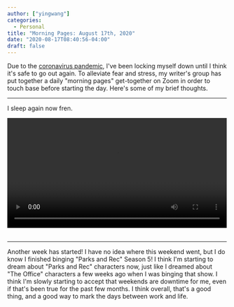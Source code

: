 ```yaml
---
author: ["yingwang"]
categories:
  - Personal
title: "Morning Pages: August 17th, 2020"
date: "2020-08-17T08:40:56-04:00"
draft: false
---
```


Due to the [coronavirus
pandemic](https://en.wikipedia.org/wiki/2019-20_coronavirus_pandemic), I've been
locking myself down until I think it's safe to go out again. To alleviate fear
and stress, my writer's group has put together a daily "morning pages"
get-together on Zoom in order to touch base before starting the day. Here's some
of my brief thoughts.

---

I sleep again now fren.

<!-- https://stackoverflow.com/a/26276254 -->
<video style="width: 100%; width: -moz-available; width: -webkit-fill-available; width: fill-available; max-width: 100%;" controls>
    <source src="/video/posts/2020/08/17/morning_pages.mp4" type="video/mp4">
    Your browser does not support HTML5 video.
</video>
<br/>
<br/>

---

Another week has started! I have no idea where this weekend went, but I do know
I finished binging "Parks and Rec" Season 5! I think I'm starting to dream about
"Parks and Rec" characters now, just like I dreamed about "The Office"
characters a few weeks ago when I was binging that show. I think I'm slowly
starting to accept that weekends are downtime for me, even if that's been true
for the past few months. I think overall, that's a good thing, and a good way to
mark the days between work and life.
